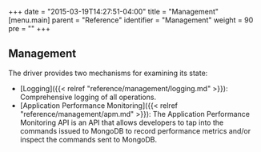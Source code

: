 +++
date = "2015-03-19T14:27:51-04:00"
title = "Management"
[menu.main]
  parent = "Reference"
  identifier = "Management"
  weight = 90
  pre = "<i class='fa'></i>"
+++

## Management

The driver provides two mechanisms for examining its state:

- [Logging]({{< relref "reference/management/logging.md" >}}): Comprehensive logging of all operations.
- [Application Performance Monitoring]({{< relref "reference/management/apm.md" >}}): The Application Performance Monitoring API is an API that allows developers to tap into the commands issued to MongoDB to record performance metrics and/or inspect the commands sent to MongoDB.
